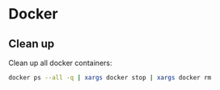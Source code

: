 # Docker

## Clean up

Clean up all docker containers:

```bash
docker ps --all -q | xargs docker stop | xargs docker rm
```


